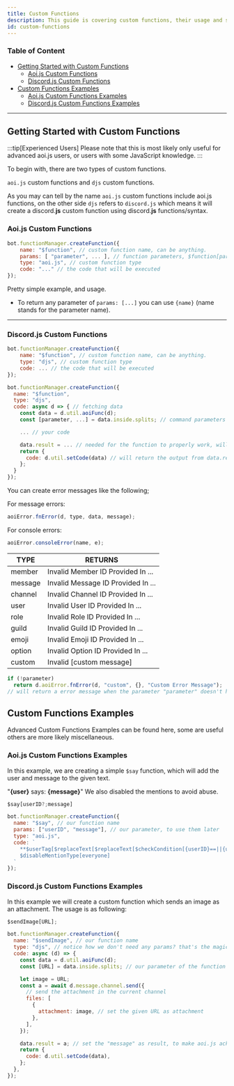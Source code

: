 ```yaml
---
title: Custom Functions
description: This guide is covering custom functions, their usage and some useful examples.
id: custom-functions
---
```


<!-- omit from toc -->

### Table of Content

- [Getting Started with Custom Functions](#getting-started-with-custom-functions)
  - [Aoi.js Custom Functions](#aoijs-custom-functions)
  - [Discord.js Custom Functions](#discordjs-custom-functions)
- [Custom Functions Examples](#custom-functions-examples)
  - [Aoi.js Custom Functions Examples](#aoijs-custom-functions-examples)
  - [Discord.js Custom Functions Examples](#discordjs-custom-functions-examples)

---

## Getting Started with Custom Functions

:::tip[Experienced Users]
Please note that this is most likely only useful for advanced aoi.js users, or users with some JavaScript knowledge.
:::

To begin with, there are two types of custom functions.

`aoi.js` custom functions and `djs` custom functions.

As you may can tell by the name `aoi.js` custom functions include aoi.js functions, on the other side `djs` refers to `discord.js` which means it will create a discord.**js** custom function using discord.**js** functions/syntax.

### Aoi.js Custom Functions

```js
bot.functionManager.createFunction({
    name: "$function", // custom function name, can be anything.
    params: [ "parameter", ... ], // function parameters, $function[parameter;parameter]
    type: "aoi.js", // custom function type
    code: "..." // the code that will be executed
});
```

Pretty simple example, and usage.

- To return any parameter of `params: [...]` you can use `{name}` (name stands for the parameter name).

---

### Discord.js Custom Functions

```js
bot.functionManager.createFunction({
    name: "$function", // custom function name, can be anything.
    type: "djs", // custom function type
    code: ... // the code that will be executed
});
```

```js
bot.functionManager.createFunction({
  name: "$function",
  type: "djs",
  code: async d => { // fetching data
    const data = d.util.aoiFunc(d);
    const [parameter, ...] = data.inside.splits; // command parameters

    ... // your code

    data.result = ... // needed for the function to properly work, will set the "output" of the function
    return {
      code: d.util.setCode(data) // will return the output from data.result
    };
  }
});
```

You can create error messages like the following;

For message errors:

```js
aoiError.fnError(d, type, data, message);
```

For console errors:

```js
aoiError.consoleError(name, e);
```

| TYPE    | RETURNS                            |
| ------- | ---------------------------------- |
| member  | Invalid Member ID Provided In ...  |
| message | Invalid Message ID Provided In ... |
| channel | Invalid Channel ID Provided In ... |
| user    | Invalid User ID Provided In ...    |
| role    | Invalid Role ID Provided In ...    |
| guild   | Invalid Guild ID Provided In ...   |
| emoji   | Invalid Emoji ID Provided In ...   |
| option  | Invalid Option ID Provided In ...  |
| custom  | Invalid [custom message]           |

```js
if (!parameter)
  return d.aoiError.fnError(d, "custom", {}, "Custom Error Message");
// will return a error message when the parameter "parameter" doesn't have any arguments.
```

## Custom Functions Examples

Advanced Custom Functions Examples can be found here, some are useful others are more likely miscellaneous.

### Aoi.js Custom Functions Examples

In this example, we are creating a simple `$say` function, which will add the user and message to the given text.

"**{user}** says: **{message}**" We also disabled the mentions to avoid abuse.

```ts
$say[userID?;message]
```

```js
bot.functionManager.createFunction({
  name: "$say", // our function name
  params: ["userID", "message"], // our parameter, to use them later
  type: "aoi.js",
  code: ` 
    **$userTag[$replaceText[$replaceText[$checkCondition[{userID}==||{userID}==undefined];true;$authorID];false;{userID}]]** says: **{message}**
    $disableMentionType[everyone]
  `
});
```

### Discord.js Custom Functions Examples

In this example we will create a custom function which sends an image as an attachment. The usage is as following:

```ts
$sendImage[URL];
```

```js
bot.functionManager.createFunction({
  name: "$sendImage", // our function name
  type: "djs", // notice how we don't need any params? that's the magic of JavaScript
  code: async (d) => {
    const data = d.util.aoiFunc(d);
    const [URL] = data.inside.splits; // our parameter of the function

    let image = URL;
    const a = await d.message.channel.send({
      // send the attachment in the current channel
      files: [
        {
          attachment: image, // set the given URL as attachment
        },
      ],
    });

    data.result = a; // set the "message" as result, to make aoi.js acknowledge it
    return {
      code: d.util.setCode(data),
    };
  },
});
```
